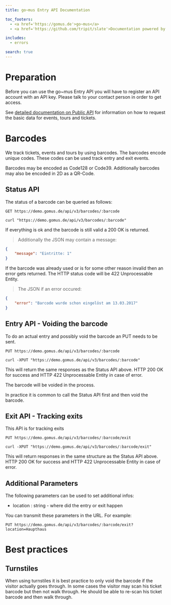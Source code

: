 ```yaml
---
title: go~mus Entry API Documentation

toc_footers:
  - <a href='https://gomus.de'>go~mus</a>
  - <a href='https://github.com/tripit/slate'>Documentation powered by Slate</a>

includes:
  - errors

search: true
---
```


# Preparation

Before you can use the go~mus Entry API you will have to register an API account with an API key. 
Please talk to your contact person in order to get access.

See [detailed documentation on Public API](/public_api.html) for information on how to request the basic data 
for events, tours and tickets.


# Barcodes

We track tickets, events and tours by using barcodes. The barcodes encode unique codes. 
These codes can be used track entry and exit events.
 
Barcodes may be encoded as Code128 or Code39. Additionally barcodes may also be encoded in 2D as a QR-Code. 


## Status API

The status of a barcode can be queried as follows:


`GET https://demo.gomus.de/api/v3/barcodes/:barcode`

```shell
curl "https://demo.gomus.de/api/v3/barcodes/:barcode"
```

If everything is ok and the barcode is still valid a 200 OK is returned.

> Additionally the JSON may contain a message:


```json
{
    "message": "Eintritte: 1"
}
```


If the barcode was already used or is for some other reason invalid then an error gets returned.
The HTTP status code will be 422 Unprocessable Entity.


> The JSON if an error occured:

```json
{
    "error": "Barcode wurde schon eingelöst am 13.03.2017"
}
```

    
## Entry API - Voiding the barcode

To do an actual entry and possibly void the barcode an PUT needs to be sent.

`PUT https://demo.gomus.de/api/v3/barcodes/:barcode`

```shell
curl -XPUT "https://demo.gomus.de/api/v3/barcodes/:barcode"
```


This will return the same responses as the Status API above. 
HTTP 200 OK for success and HTTP 422 Unprocessable Entity in case of error.

The barcode will be voided in the process.


In practice it is common to call the Status API first and then void the barcode.


## Exit API - Tracking exits 

This API is for tracking exits

`PUT https://demo.gomus.de/api/v3/barcodes/:barcode/exit`

```shell
curl -XPUT "https://demo.gomus.de/api/v3/barcodes/:barcode/exit"
```


This will return responses in the same structure as the Status API above. 
HTTP 200 OK for success and HTTP 422 Unprocessable Entity in case of error. 




## Additional Parameters

The following parameters can be used to set additional infos:

- location : string - where did the entry or exit happen


You can transmit these parameters in the URL. For example:

```
PUT https://demo.gomus.de/api/v3/barcodes/:barcode/exit?location=Haupthaus
```


# Best practices

## Turnstiles

When using turnstiles it is best practice to only void the barcode if the visitor actually goes through.
In some cases the visitor may scan his ticket barcode but then not walk through. 
He should be able to re-scan his ticket barcode and then walk through.  


